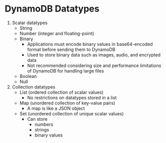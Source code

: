# DynamoDB Datatypes

1. Scalar datatypes
    - String
    - Number (integer and floating-point)
    - Binary
        - Applications must encode binary values in base64-encoded format before sending them to DynamoDB
        - Used to store binary data such as images, audio, and encrypted data
        - Not recommended considering size and performance limitations of DynamoDB for handling large files
    - Boolean
    - Null
2. Collection datatypes
    - List (ordered collection of scalar values)
        - No restrictions on datatypes stored in a list
    - Map (unordered collection of key-value pairs)
        - A map is like a JSON object
    - Set (unordered collection of unique scalar values)
        - Can store
            - numbers
            - strings
            - binary values
